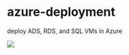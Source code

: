 # azure-deployment
deploy ADS, RDS, and SQL VMs in Azure

<a href="https://portal.azure.com/#create/Microsoft.Template/uri/azure-deployment/CreateVMTemplate.json" target="_blank">
    <img src="http://azuredeploy.net/deploybutton.png"/>
